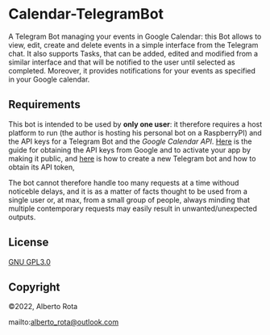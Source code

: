 # Calendar-TelegramBot
A Telegram Bot managing your events in Google Calendar: this Bot allows to view, edit, create and delete events in a simple interface from the Telegram chat. It also supports Tasks, that can be added, edited and modified from a similar interface and that will be notified to the user until selected as completed.
Moreover, it provides notifications for your events as specified in your Google calendar.

## Requirements
This bot is intended to be used by **only one user**: it therefore requires a host platform to run (the author is hosting his personal bot on a RaspberryPI) and the API keys for a Telegram Bot and the _Google Calendar API_. [Here](https://developers.google.com/calendar/api) is the guide for obtaining the API keys from Google and to activate your app by making it public, and [here](https://core.telegram.org/bots#6-botfather) is how to create a new Telegram bot and how to obtain its API token,

The bot cannot therefore handle too many requests at a time withoud noticeble delays, and it is as a matter of facts thought to be used from a single user or, at max, from a small group of people, always minding that multiple contemporary requests may easily result in unwanted/unexpected outputs.

## License
[GNU GPL3.0](https://choosealicense.com/licenses/gpl-3.0/)

## Copyright
©2022, Alberto Rota

mailto:alberto_rota@outlook.com
